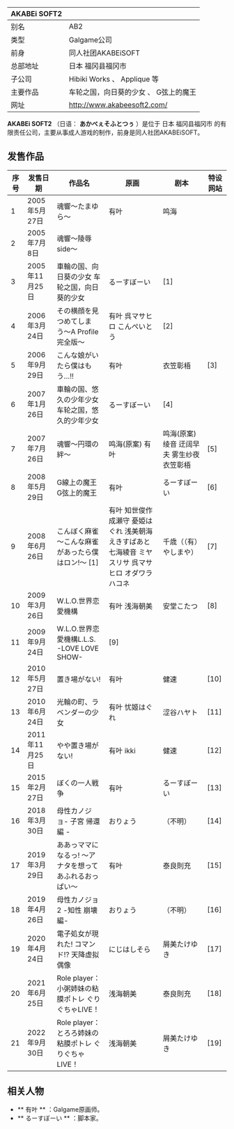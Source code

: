 |  AKABEi SOFT2  ||
|---|---|
|别名  |  AB2   |
|类型  |  Galgame公司   |
|前身  |  同人社团AKABEiSOFT   |
|总部地址  |  日本  福冈县福冈市   |
|子公司  |  Hibiki Works  、  Applique  等   |
|主要作品  |  车轮之国，向日葵的少女  、  G弦上的魔王   |
|网址  |  http://www.akabeesoft2.com/   |
  
**AKABEi SOFT2** （日语：  **あかべぇそふとつぅ** ）是位于  日本  福冈县福冈市
的有限责任公司，主要从事成人游戏的制作，前身是同人社团AKABEiSOFT。

##  发售作品

|  序号  |  发售日期  |  作品名  |  原画  |  剧本  |  特设网站   
---|---|---|---|---|---  
1  |  2005年5月27日  |  魂響〜たまゆら〜  |  有叶  |  鸣海  |   
2  |  2005年7月8日  |  魂響〜陵辱side〜  |   
3  |  2005年11月25日  |  車輪の国、向日葵の少女  车轮之国，向日葵的少女  |  るーすぼーい  |  [1]   
4  |  2006年3月24日  |  その横顔を見つめてしまう〜A Profile 完全版〜  |  有叶  呉マサヒロ  こんぺいとう  |  [2]   
5  |  2006年9月29日  |  こんな娘がいたら僕はもう…!!  |  有叶  |  衣笠彰梧  |  [3]   
6  |  2007年1月26日  |  車輪の国、悠久の少年少女  车轮之国，悠久的少年少女  |  るーすぼーい  |  [4]   
7  |  2007年7月26日  |  魂響〜円環の絆〜  |  鸣海(原案)  有叶  |  鸣海(原案)  绫音  迂阔早夫  雾生纱夜  衣笠彰梧  |  [5]   
8  |  2008年5月29日  |  G線上の魔王  G弦上的魔王  |  有叶  |  るーすぼーい  |  [6]   
9  |  2008年6月26日  |  こんぼく麻雀 〜こんな麻雀があったら僕はロン!〜  [1]  |  有叶  知世俊作  成瀬守  憂姫はぐれ  浅美朝海  えきすぱあと  七海綾音  ミヤスリサ  呉マサヒロ  オダワラハコネ  |  千歳（（有）やしまや）  |  [7]   
10  |  2009年3月26日  |  W.L.O.世界恋愛機構  |  有叶  浅海朝美  |  安堂こたつ  |  [8]   
11  |  2009年9月24日  |  W.L.O.世界恋愛機構L.L.S. -LOVE LOVE SHOW-  |  [9]   
12  |  2010年5月27日  |  置き場がない!  |  有叶  |  健速  |  [10]   
13  |  2010年6月24日  |  光輪の町、ラベンダーの少女  |  有叶  忧姬はぐれ  |  涩谷ハヤト  |  [11]   
14  |  2011年11月25日  |  やや置き場がない!  |  有叶  ikki  |  健速  |  [12]   
15  |  2015年2月27日  |  ぼくの一人戦争  |  有叶  |  るーすぼーい  |  [13]   
16  |  2018年3月30日  |  母性カノジョ- 子宮 帰還編 -  |  おりょう  |  （不明）  |  [14]   
17  |  2019年3月29日  |  ああっママになるっ! ～アナタを想ってあふれるおっぱい～  |  有叶  |  泰良則充  |  [15]   
18  |  2019年4月26日  |  母性カノジョ2 -知性 崩壊編-  |  おりょう  |  （不明）  |  [16]   
19  |  2020年4月24日  |  電子処女が現れた! コマンド!?  天降虚拟偶像  |  にじはしそら  |  屑美たけゆき  |  [17]   
20  |  2021年6月25日  |  Role player：小粥姉妹の粘膜ポトレ ぐりぐちゃLIVE！  |  浅海朝美  |  泰良則充  |  [18]   
21  |  2022年9月30日  |  Role player：とろろ姉妹の粘膜ポトレ ぐりぐちゃLIVE！  |  浅海朝美  |  屑美たけゆき  |  [19]   
  
##  相关人物

  * ** 有叶  ** ：Galgame原画师。 
  * ** るーすぼーい  ** ：脚本家。 